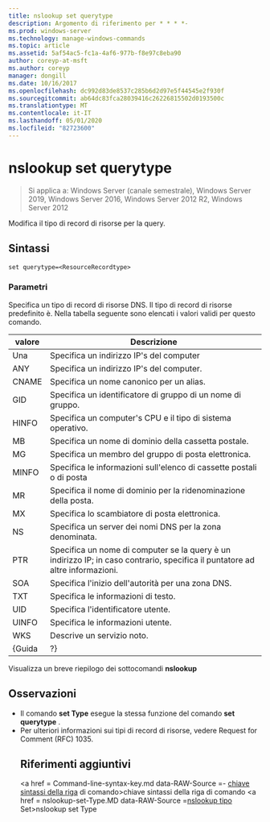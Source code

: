```yaml
---
title: nslookup set querytype
description: Argomento di riferimento per * * * *-
ms.prod: windows-server
ms.technology: manage-windows-commands
ms.topic: article
ms.assetid: 5af54ac5-fc1a-4af6-977b-f8e97c8eba90
author: coreyp-at-msft
ms.author: coreyp
manager: dongill
ms.date: 10/16/2017
ms.openlocfilehash: dc992d83de8537c285b6d2d97e5f44545e2f930f
ms.sourcegitcommit: ab64dc83fca28039416c26226815502d0193500c
ms.translationtype: MT
ms.contentlocale: it-IT
ms.lasthandoff: 05/01/2020
ms.locfileid: "82723600"
---
```

# <a name="nslookup-set-querytype"></a>nslookup set querytype

> Si applica a: Windows Server (canale semestrale), Windows Server 2019, Windows Server 2016, Windows Server 2012 R2, Windows Server 2012

Modifica il tipo di record di risorse per la query.
## <a name="syntax"></a>Sintassi
```
set querytype=<ResourceRecordtype>
```
### <a name="parameters"></a>Parametri
<ResourceRecordtype>Specifica un tipo di record di risorse DNS. Il tipo di record di risorse predefinito è. Nella tabella seguente sono elencati i valori validi per questo comando.

| valore |                                                   Descrizione                                                   |
|-------|-----------------------------------------------------------------------------------------------------------------|
|   Una   |                                      Specifica un indirizzo IP&#39;s del computer                                      |
|  ANY  |                                     Specifica un indirizzo IP&#39;s del computer.                                      |
| CNAME |                                    Specifica un nome canonico per un alias.                                     |
|  GID  |                                  Specifica un identificatore di gruppo di un nome di gruppo.                                  |
| HINFO |                          Specifica un computer&#39;s CPU e il tipo di sistema operativo.                           |
|  MB   |                                        Specifica un nome di dominio della cassetta postale.                                         |
|  MG   |                                         Specifica un membro del gruppo di posta elettronica.                                          |
| MINFO |                                   Specifica le informazioni sull'elenco di cassette postali o di posta                                   |
|  MR   |                                     Specifica il nome di dominio per la ridenominazione della posta.                                      |
|  MX   |                                          Specifica lo scambiatore di posta elettronica.                                          |
|  NS   |                                 Specifica un server dei nomi DNS per la zona denominata.                                 |
|  PTR  | Specifica un nome di computer se la query è un indirizzo IP; in caso contrario, specifica il puntatore ad altre informazioni. |
|  SOA  |                                Specifica l'inizio dell'autorità per una zona DNS.                                 |
|  TXT  |                                         Specifica le informazioni di testo.                                         |
|  UID  |                                         Specifica l'identificatore utente.                                          |
| UINFO |                                         Specifica le informazioni utente.                                         |
|  WKS  |                                         Descrive un servizio noto.                                         |
| {Guida |                                                       ?}                                                        |

Visualizza un breve riepilogo dei sottocomandi <strong>nslookup</strong>
## <a name="remarks"></a>Osservazioni
- Il comando <strong>set Type</strong> esegue la stessa funzione del comando <strong>set querytype</strong> .
- Per ulteriori informazioni sui tipi di record di risorse, vedere Request for Comment (RFC) 1035.
  ## <a name="additional-references"></a>Riferimenti aggiuntivi
  <a href = Command-line-syntax-key.md data-RAW-Source =- [chiave sintassi della riga](command-line-syntax-key.md) di comando>chiave</a> sintassi della riga di comando <a href = nslookup-set-Type.MD data-RAW-Source =[nslookup tipo](nslookup-set-type.md) Set>nslookup set Type</a>
